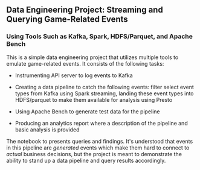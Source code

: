 ## Data Engineering Project: Streaming and Querying Game-Related Events 
### Using Tools Such as Kafka, Spark, HDFS/Parquet, and Apache Bench

This is a simple data engineering project that utilizes multiple tools to emulate game-related events. It consists of the following tasks:

- Instrumenting API server to log events to Kafka

- Creating a data pipeline to catch the following events: filter
  select event types from Kafka using Spark streaming, landing these event types into HDFS/parquet to make them
  available for analysis using Presto

- Using Apache Bench to generate test data for the pipeline

- Producing an analytics report where a description of the pipeline and basic analysis is provided 

The notebook to presents queries and findings. It's understood that events in this pipeline are _generated_ events which make
them hard to connect to _actual_ business decisions, but the project is meant to demonstrate the ability to stand up a data pipeline and query results accordingly.
